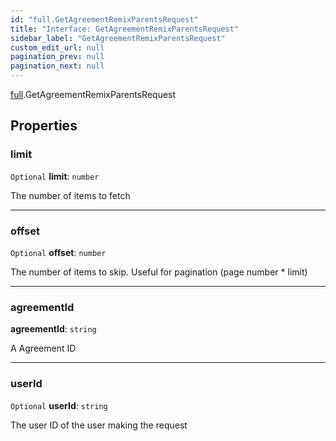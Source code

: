 ```yaml
---
id: "full.GetAgreementRemixParentsRequest"
title: "Interface: GetAgreementRemixParentsRequest"
sidebar_label: "GetAgreementRemixParentsRequest"
custom_edit_url: null
pagination_prev: null
pagination_next: null
---
```


[full](../namespaces/full.md).GetAgreementRemixParentsRequest

## Properties

### limit

 `Optional` **limit**: `number`

The number of items to fetch

___

### offset

 `Optional` **offset**: `number`

The number of items to skip. Useful for pagination (page number * limit)

___

### agreementId

 **agreementId**: `string`

A Agreement ID

___

### userId

 `Optional` **userId**: `string`

The user ID of the user making the request
